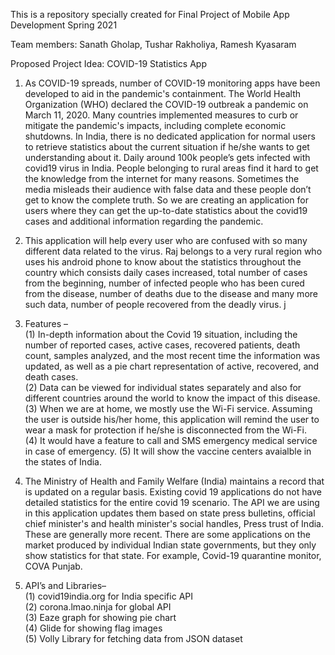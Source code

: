 This is a repository specially created for Final Project of Mobile App Development Spring 2021

Team members: Sanath Gholap, Tushar Rakholiya, Ramesh Kyasaram

Proposed Project Idea: COVID-19 Statistics App

1.	As COVID-19 spreads, number of COVID-19 monitoring apps have been developed to aid in the pandemic's containment. The World Health Organization (WHO) declared the COVID-19 outbreak a pandemic on March 11, 2020. Many countries implemented measures to curb or mitigate the pandemic's impacts, including complete economic shutdowns. In India, there is no dedicated application for normal users to retrieve statistics about the current situation if he/she wants to get understanding about it. Daily around 100k people’s gets infected with covid19 virus in India. People belonging to rural areas find it hard to get the knowledge from the internet for many reasons. Sometimes the media misleads their audience with false data and these people don’t get to know the complete truth. So we are creating an application for users where they can get the up-to-date statistics about the covid19 cases and additional information regarding the pandemic.

2.	This application will help every user who are confused with so many different data related to the virus. Raj belongs to a very rural region who uses his android phone to know about the statistics throughout the country which consists daily cases increased, total number of cases from the beginning, number of infected people who has been cured from the disease, number of deaths due to the disease and many more such data, number of people recovered from the deadly virus.
j
3.	Features – <br>
(1) In-depth information about the Covid 19 situation, including the number of reported cases, active cases, recovered patients, death count, samples analyzed, and the most recent time the information was updated, as well as a pie chart representation of active, recovered, and death cases. <br>
(2) Data can be viewed for individual states separately and also for different countries around the world to know the impact of this disease. <br>
(3)	When we are at home, we mostly use the Wi-Fi service. Assuming the user is outside his/her home, this application will remind the user to wear a mask for protection if he/she is disconnected from the Wi-Fi. <br>
(4)	It would have a feature to call and SMS emergency medical service in case of emergency.
(5) It will show the vaccine centers avaialble in the states of India.

4.	The Ministry of Health and Family Welfare (India) maintains a record that is updated on a regular basis. Existing covid 19 applications do not have detailed statistics for the entire covid 19 scenario. The API we are using in this application updates them based on state press bulletins, official chief minister's and health minister's social handles, Press trust of India. These are generally more recent. There are some applications on the market produced by individual Indian state governments, but they only show statistics for that state. For example, Covid-19 quarantine monitor, COVA Punjab.

5.	API’s and Libraries– <br>
(1)	covid19india.org for India specific API <br>
(2)	corona.lmao.ninja for global API <br>
(3)	Eaze graph for showing pie chart <br>
(4)	Glide for showing flag images <br>
(5) Volly Library for fetching data from JSON dataset

